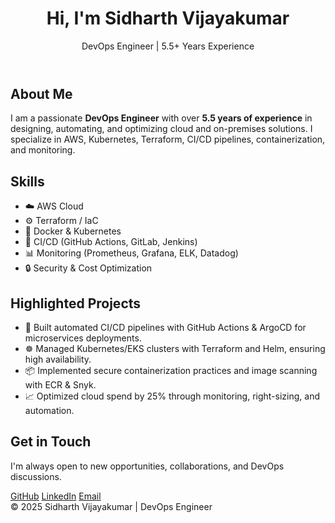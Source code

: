 <!DOCTYPE html>
<html lang="en">
<head>
  <meta charset="UTF-8">
  <meta name="viewport" content="width=device-width, initial-scale=1.0">
  <title>Sidharth Vijayakumar - DevOps Engineer</title>
  <script src="https://cdn.tailwindcss.com"></script>
</head>
<body class="bg-gray-50 text-gray-800 font-sans">
  <!-- Header -->
  <header class="bg-gradient-to-r from-indigo-600 to-blue-500 text-white p-8 text-center shadow-lg">
    <h1 class="text-4xl font-bold mb-2">Hi, I'm Sidharth Vijayakumar</h1>
    <p class="text-xl">DevOps Engineer | 5.5+ Years Experience</p>
  </header>

  <!-- About Me -->
  <section class="max-w-4xl mx-auto p-8">
    <h2 class="text-2xl font-semibold mb-4">About Me</h2>
    <p class="text-lg leading-relaxed">
      I am a passionate <strong>DevOps Engineer</strong> with over <strong>5.5 years of experience</strong> in designing, automating, and optimizing cloud and on-premises solutions. I specialize in AWS, Kubernetes, Terraform, CI/CD pipelines, containerization, and monitoring.
    </p>
  </section>

  <!-- Skills -->
  <section class="bg-white max-w-4xl mx-auto p-8 rounded-2xl shadow-md mt-6">
    <h2 class="text-2xl font-semibold mb-4">Skills</h2>
    <ul class="grid grid-cols-2 gap-4 text-lg">
      <li>☁️ AWS Cloud</li>
      <li>⚙️ Terraform / IaC</li>
      <li>🐳 Docker & Kubernetes</li>
      <li>🚀 CI/CD (GitHub Actions, GitLab, Jenkins)</li>
      <li>📊 Monitoring (Prometheus, Grafana, ELK, Datadog)</li>
      <li>🔒 Security & Cost Optimization</li>
    </ul>
  </section>

  <!-- Projects -->
  <section class="max-w-4xl mx-auto p-8 mt-6">
    <h2 class="text-2xl font-semibold mb-4">Highlighted Projects</h2>
    <ul class="list-disc pl-6 space-y-2 text-lg">
      <li>🚀 Built automated CI/CD pipelines with GitHub Actions & ArgoCD for microservices deployments.</li>
      <li>☸️ Managed Kubernetes/EKS clusters with Terraform and Helm, ensuring high availability.</li>
      <li>📦 Implemented secure containerization practices and image scanning with ECR & Snyk.</li>
      <li>📈 Optimized cloud spend by 25% through monitoring, right-sizing, and automation.</li>
    </ul>
  </section>

  <!-- Contact -->
  <section class="bg-white max-w-4xl mx-auto p-8 rounded-2xl shadow-md mt-6 text-center">
    <h2 class="text-2xl font-semibold mb-4">Get in Touch</h2>
    <p class="mb-4">I'm always open to new opportunities, collaborations, and DevOps discussions.</p>
    <div class="flex justify-center gap-6 text-lg">
      <a href="https://github.com/your-github" class="text-indigo-600 hover:underline">GitHub</a>
      <a href="https://linkedin.com/in/your-linkedin" class="text-indigo-600 hover:underline">LinkedIn</a>
      <a href="mailto:your-email@example.com" class="text-indigo-600 hover:underline">Email</a>
    </div>
  </section>

  <!-- Footer -->
  <footer class="text-center p-6 text-gray-500 mt-10">
    © 2025 Sidharth Vijayakumar | DevOps Engineer
  </footer>
</body>
</html>